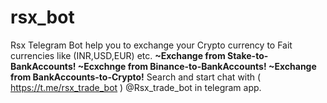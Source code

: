# rsx_bot
Rsx Telegram Bot help you to exchange your Crypto currency to Fait currencies like (INR,USD,EUR) etc.
  **~Exchange from Stake-to-BankAccounts!
  ~Ecxchnge from Binance-to-BankAccounts!
  ~Exchange from BankAccounts-to-Crypto!**
Search and start chat with ( https://t.me/rsx_trade_bot ) @Rsx_trade_bot in telegram app.



